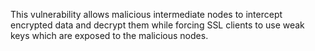 
This vulnerability allows malicious intermediate nodes to intercept encrypted
data and decrypt them while forcing SSL clients to use weak keys which are
exposed to the malicious nodes.
